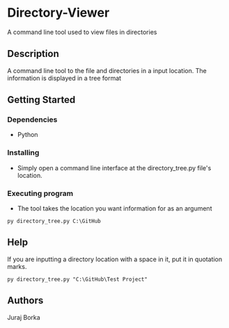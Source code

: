 # Directory-Viewer
A command line tool used to view files in directories

## Description

A command line tool to the file and directories in a input location.
The information is displayed in a tree format

## Getting Started

### Dependencies

* Python

### Installing

* Simply open a command line interface at the directory_tree.py file's location.

### Executing program

* The tool takes the location you want information for as an argument

```
py directory_tree.py C:\GitHub
```

## Help

If you are inputting a directory location with a space in it, put it in quotation marks.
```
py directory_tree.py "C:\GitHub\Test Project"
```

## Authors

Juraj Borka
